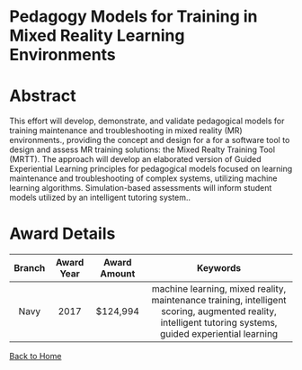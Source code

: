 
Pedagogy Models for Training in Mixed Reality Learning Environments
===================================================================

# Abstract


This effort will develop, demonstrate, and validate pedagogical models for training maintenance and troubleshooting in mixed reality (MR) environments., providing the concept and design for a for a software tool to design and assess MR training solutions: the Mixed Realty Training Tool (MRTT). The approach will develop an elaborated version of Guided Experiential Learning principles for pedagogical models focused on learning maintenance and troubleshooting of complex systems, utilizing machine learning algorithms. Simulation-based assessments will inform student models utilized by an intelligent tutoring system..  

# Award Details

|Branch|Award Year|Award Amount|Keywords|
| :---: | :---: | :---: | :---: |
|Navy|2017|$124,994|machine learning, mixed reality, maintenance training, intelligent scoring, augmented reality, intelligent tutoring systems, guided experiential learning|
  
  


[Back to Home](https://github.com/chrischow/dod_sbir_awards#1946)